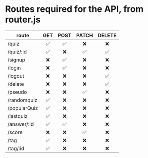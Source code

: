 # Routes required for the API, from router.js

| route             |  GET   | POST  | PATCH | DELETE |
| ------------------|:------:|:-----:|:-----:|:------:|
| /quiz             |   ✅   |   ✅   |   ❌   |   ❌    |
| /quiz/:id         |   ✅   |   ❌   |   ✅   |   ✅    |
| /signup           |   ❌   |   ✅   |   ❌   |   ❌    |
| /login            |   ❌   |   ✅   |   ❌   |   ❌    |
| /logout           |   ❌   |   ❌   |   ❌   |   ✅    |
| /delete           |   ❌   |   ❌   |   ❌   |   ✅    |
| /pseudo           |   ❌   |   ❌   |   ✅   |   ❌    |
| /randomquiz       |   ✅   |   ❌   |   ❌   |   ❌    |
| /popularQuiz      |   ✅   |   ❌   |   ❌   |   ❌    |
| /lastquiz         |   ✅   |   ❌   |   ❌   |   ❌    |
| /answer/:id       |   ✅   |   ✅   |   ❌   |   ❌    |
| /score            |   ❌   |   ❌   |   ✅   |   ❌    |
| /tag              |   ✅   |   ❌   |   ❌   |   ❌    |
| /tag/:id          |   ✅   |   ❌   |   ❌   |   ❌    |
